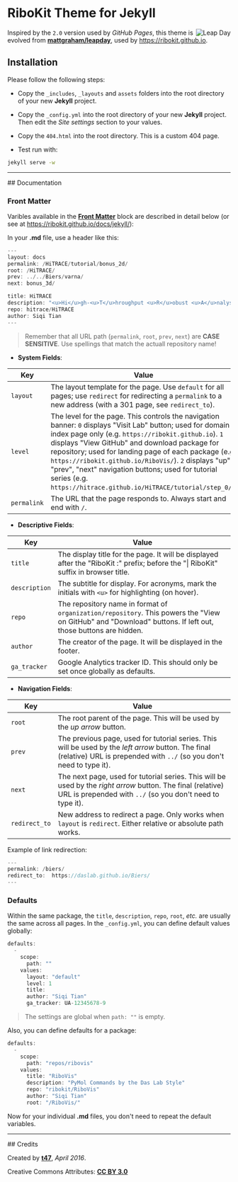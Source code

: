 # RiboKit Theme for Jekyll

<img src="thumbnail.png" alt="Leap Day" align="right">

Inspired by the `2.0` version used by _GitHub Pages_, this theme is evolved from [**mattgraham/leapday**](https://github.com/mattgraham/leapday), used by https://ribokit.github.io.

## Installation

Please follow the following steps:

* Copy the `_includes`, `_layouts` and `assets` folders into the root directory of your new **Jekyll** project.

* Copy the `_config.yml` into the root directory of your new **Jekyll** project. Then edit the _Site settings_ section to your values.

* Copy the `404.html` into the root directory. This is a custom 404 page.

* Test run with:
```bash
jekyll serve -w
```

<hr/>
## Documentation

### Front Matter

Varibles available in the [**Front Matter**](https://jekyllrb.com/docs/frontmatter/) block are described in detail below (or see at https://ribokit.github.io/docs/jekyll/):

In your **.md** file, use a header like this:

```go
---
layout: docs
permalink: /HiTRACE/tutorial/bonus_2d/
root: /HiTRACE/
prev: ../../Biers/varna/
next: bonus_3d/

title: HiTRACE
description: "<u>Hi</u>gh-<u>T</u>hroughput <u>R</u>obust <u>A</u>nalysis for <u>C</u>apillary <u>E</u>lectrophoresis"
repo: hitrace/HiTRACE
author: Siqi Tian
---
```

> Remember that all URL path (`permalink`, `root`, `prev`, `next`) are **CASE SENSITIVE**. Use spellings that match the actuall repository name!

* **System Fields**:

| Key | Value |
| --- | --- |
| `layout` | The layout template for the page. Use `default` for all pages; use `redirect` for redirecting a `permalink` to a new address (with a 301 page, see `redirect_to`). |
| `level` | The level for the page. This controls the navigation banner: `0` displays "Visit Lab" button; used for domain index page only (e.g. `https://ribokit.github.io`). `1` displays "View GitHub" and download package for repository; used for landing page of each package (e.g. `https://ribokit.github.io/RiboVis/`). `2` displays "up", "prev", "next" navigation buttons; used for tutorial series (e.g. `https://hitrace.github.io/HiTRACE/tutorial/step_0/`). |
| `permalink` | The URL that the page responds to. Always start and end with `/`. |

* **Descriptive Fields**:

| Key | Value |
| --- | --- |
| `title` | The display title for the page. It will be displayed after the "RiboKit :" prefix; before the "\| RiboKit" suffix in browser title. |
| `description` | The subtitle for display. For acronyms, mark the initials with `<u>` for highlighting (on hover). |
| `repo` | The repository name in format of `organization/repository`. This powers the "View on GitHub" and "Download" buttons. If left out, those buttons are hidden. |
| `author` | The creator of the page. It will be displayed in the footer. |
| `ga_tracker` | Google Analytics tracker ID. This should only be set once globally as defaults. |

* **Navigation Fields**:

| Key | Value |
| --- | --- |
| `root` | The root parent of the page. This will be used by the _up arrow_ button. |
| `prev` | The previous page, used for tutorial series. This will be used by the _left arrow_ button. The final (relative) URL is prepended with `../` (so you don't need to type it). |
| `next` | The next page, used for tutorial series. This will be used by the _right arrow_ button. The final (relative) URL is prepended with `../` (so you don't need to type it). |
| `redirect_to` | New address to redirect a page. Only works when `layout` is `redirect`. Either relative or absolute path works. |

Example of link redirection:

```go
---
permalink: /biers/
redirect_to:  https://daslab.github.io/Biers/
---
```

### Defaults

Within the same package, the `title`, `description`, `repo`, `root`, _etc._ are usually the same across all pages. In the `_config.yml`, you can define default values globally:

```go
defaults:
  -
    scope:
      path: ""
    values:
      layout: "default"
      level: 1
      title: 
      author: "Siqi Tian"
      ga_tracker: UA-12345678-9
```

> The settings are global when `path: ""` is empty.

Also, you can define defaults for a package:

```go
defaults:
  -
    scope:
      path: "repos/ribovis"
    values:
      title: "RiboVis"
      description: "PyMol Commands by the Das Lab Style"
      repo: "ribokit/RiboVis"
      author: "Siqi Tian"
      root: "/RiboVis/"
```

Now for your individual **.md** files, you don't need to repeat the default variables.

<hr/>
## Credits

Created by [**t47**](http://t47.io/), *April 2016*.

Creative Commons Attributes: [**CC BY 3.0**](http://creativecommons.org/licenses/by/3.0/)
